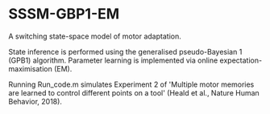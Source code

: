 # SSSM-GBP1-EM
A switching state-space model of motor adaptation. 

State inference is performed using the generalised pseudo-Bayesian 1 (GPB1) algorithm. Parameter learning is implemented via online expectation-maximisation (EM).

Running Run_code.m simulates Experiment 2 of 'Multiple motor memories are learned to control different points on a tool' (Heald et al., Nature Human Behavior, 2018).
